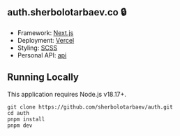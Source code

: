 ## auth.sherbolotarbaev.co 🔒

- Framework: [Next.js](https://nextjs.org/)
- Deployment: [Vercel](https://vercel.com/)
- Styling: [SCSS](https://sass-lang.com/)
- Personal API: [api](https://github.com/sherbolotarbaev/api)

## Running Locally

This application requires Node.js v18.17+.

```
git clone https://github.com/sherbolotarbaev/auth.git
cd auth
pnpm install
pnpm dev
```
